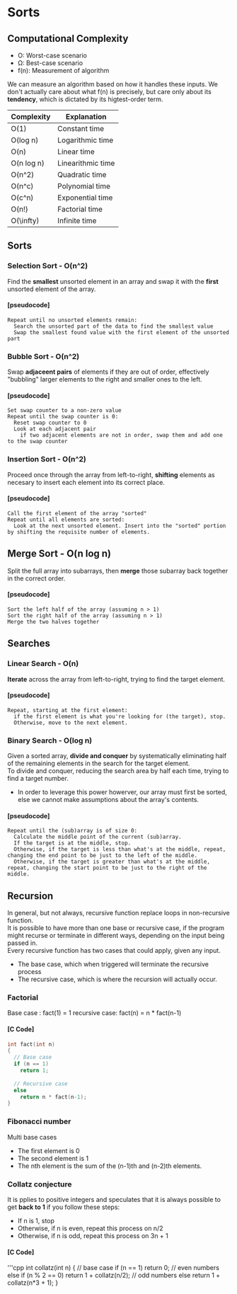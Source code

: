 # Sorts
## Computational Complexity
- O: Worst-case scenario
- Ω: Best-case scenario
- f(n): Measurement of algorithm

We can measure an algorithm based on how it handles these inputs. We don't actually care about what f(n) is precisely, but care only about its **tendency**, which is dictated by its higtest-order term.

| Complexity |    Explanation    |
| ---------- | ----------------- |
| O(1)       | Constant time     |
| O(log n)   | Logarithmic time  |
| O(n)       | Linear time       |
| O(n log n) | Linearithmic time |
| O(n^2)     | Quadratic time    |
| O(n^c)     | Polynomial time   |
| O(c^n)     | Exponential time  |
| O(n!)      | Factorial time    |
| O(\infty)  | Infinite time     |

## Sorts
### Selection Sort - O(n^2)
Find the **smallest** unsorted element in an array and swap it with the **first** unsorted element of the array.

#### [pseudocode]
```
Repeat until no unsorted elements remain:
  Search the unsorted part of the data to find the smallest value
  Swap the smallest found value with the first element of the unsorted part
```

### Bubble Sort - O(n^2)
Swap **adjaceent pairs** of elements if they are out of order, effectively "bubbling" larger elements to the right and smaller ones to the left.

#### [pseudocode]
```
Set swap counter to a non-zero value
Repeat until the swap counter is 0:
  Reset swap counter to 0
  Look at each adjacent pair
    if two adjacent elements are not in order, swap them and add one to the swap counter
```

### Insertion Sort - O(n^2)
Proceed once through the array from left-to-right, **shifting** elements as necesary to insert each element into its correct place.

#### [pseudocode]
```
Call the first element of the array "sorted"
Repeat until all elements are sorted:
  Look at the next unsorted element. Insert into the "sorted" portion by shifting the requisite number of elements.
```

## Merge Sort - O(n log n)
Split the full array into subarrays, then **merge** those subarray back together in the correct order.

#### [pseudocode]
```
Sort the left half of the array (assuming n > 1)
Sort the right half of the array (assuming n > 1)
Merge the two halves together
```


## Searches

### Linear Search - O(n)
**Iterate** across the array from left-to-right, trying to  find the target element.

#### [pseudocode]
```
Repeat, starting at the first element:
  if the first element is what you're looking for (the target), stop.
  Otherwise, move to the next element.
```

### Binary Search - O(log n)
Given a sorted array, **divide and conquer** by systematically eliminating half of the remaining elements in the search for the target element.\
To divide and conquer, reducing the search area by half each time, trying to find a target number.
- In order to leverage this power howerver, our array must first be sorted, else we cannot make assumptions about the array's contents.

#### [pseudocode]
```
Repeat until the (sub)array is of size 0:
  Calculate the middle point of the current (sub)array.
  If the target is at the middle, stop.
  Otherwise, if the target is less than what's at the middle, repeat, changing the end point to be just to the left of the middle.
  Otherwise, if the target is greater than what's at the middle, repeat, changing the start point to be just to the right of the middle.
```

## Recursion
In general, but not always, recursive function replace loops in non-recursive function.\
It is possible to have more than one base or recursive case, if the program might recurse or terminate in different ways, depending on the input being passed in.\
Every recursive function has two cases that could apply, given any input.
- The base case, which when triggered will terminate the recursive process
- The recursive case, which is where the recursion will actually occur.

### Factorial
Base case     : fact(1) = 1
recursive case: fact(n) = n * fact(n-1)

#### [C Code]
```cpp
int fact(int n)
{
  // Base case
  if (n == 1)
    return 1;
    
  // Recursive case
  else
    return n * fact(n-1);
}
```

### Fibonacci number
Multi base cases
- The first element is 0
- The second element is 1
- The nth element is the sum of the (n-1)th and (n-2)th elements.

### Collatz conjecture
It is pplies to positive integers and speculates that it is always possible to get **back to 1** if you follow these steps:
- If n is 1, stop
- Otherwise, if n is even, repeat this process on n/2
- Otherwise, if n is odd, repeat this process on 3n + 1

#### [C Code]
'''cpp
int collatz(int n)
{
    // base case
    if (n == 1)
        return 0;
    // even numbers
    else if (n % 2 == 0)
        return 1 + collatz(n/2);
    // odd numbers
    else
        return 1 + collatz(n*3 + 1);
}
```
